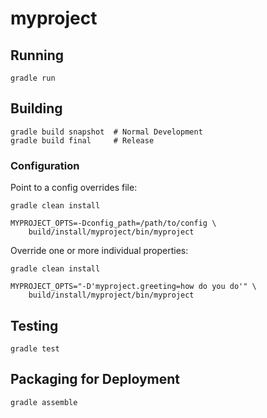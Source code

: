 # myproject

## Running

    gradle run
    

## Building

    gradle build snapshot  # Normal Development
    gradle build final     # Release


### Configuration

Point to a config overrides file:

	gradle clean install

	MYPROJECT_OPTS=-Dconfig_path=/path/to/config \
		build/install/myproject/bin/myproject

Override one or more individual properties:

    gradle clean install
    
    MYPROJECT_OPTS="-D'myproject.greeting=how do you do'" \
        build/install/myproject/bin/myproject


## Testing

    gradle test


## Packaging for Deployment

    gradle assemble
